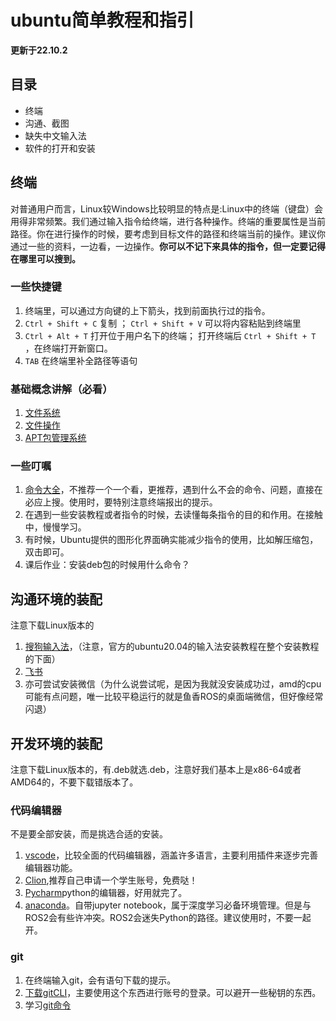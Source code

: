 # ubuntu简单教程和指引

**更新于22.10.2**
## 目录
* 终端
* 沟通、截图
* 缺失中文输入法
* 软件的打开和安装

## 终端
对普通用户而言，Linux较Windows比较明显的特点是:Linux中的终端（键盘）会用得非常频繁。我们通过输入指令给终端，进行各种操作。终端的重要属性是当前路径。你在进行操作的时候，要考虑到目标文件的路径和终端当前的操作。建议你通过一些的资料，一边看，一边操作。**你可以不记下来具体的指令，但一定要记得在哪里可以搜到。**

### 一些快捷键
1. 终端里，可以通过方向键的上下箭头，找到前面执行过的指令。
2. ```Ctrl + Shift + C``` 复制 ； ```Ctrl + Shift + V``` 可以将内容粘贴到终端里
3. ```Ctrl + Alt + T``` 打开位于用户名下的终端； 打开终端后 ```Ctrl + Shift + T ``` ，在终端打开新窗口。
4. ```TAB``` 在终端里补全路径等语句
### 基础概念讲解（必看）
1. [文件系统](https://www.runoob.com/linux/linux-system-contents.html)
2. [文件操作](https://www.runoob.com/linux/linux-file-content-manage.html)
3. [APT包管理系统](https://www.runoob.com/linux/linux-comm-apt.html)
### 一些叮嘱
1. [命令大全](https://www.runoob.com/linux/linux-command-manual.html)，不推荐一个一个看，更推荐，遇到什么不会的命令、问题，直接在必应上搜。使用时，要特别注意终端报出的提示。
2. 在遇到一些安装教程或者指令的时候，去读懂每条指令的目的和作用。在接触中，慢慢学习。
3. 有时候，Ubuntu提供的图形化界面确实能减少指令的使用，比如解压缩包，双击即可。
4. 课后作业：安装deb包的时候用什么命令？

## 沟通环境的装配
注意下载Linux版本的
1. [搜狗输入法](https://shurufa.sogou.com/)，（注意，官方的ubuntu20.04的输入法安装教程在整个安装教程的下面）
2. [飞书](https://www.feishu.cn/)
3. 亦可尝试安装微信（为什么说尝试呢，是因为我就没安装成功过，amd的cpu可能有点问题，唯一比较平稳运行的就是鱼香ROS的桌面端微信，但好像经常闪退）

## 开发环境的装配
注意下载Linux版本的，有.deb就选.deb，注意好我们基本上是x86-64或者AMD64的，不要下载错版本了。
### 代码编辑器
不是要全部安装，而是挑选合适的安装。
1. [vscode](https://code.visualstudio.com/)，比较全面的代码编辑器，涵盖许多语言，主要利用插件来逐步完善编辑器功能。
2. [Clion](https://www.jetbrains.com/clion/),推荐自己申请一个学生账号，免费哒！
3. [Pycharm](https://www.jetbrains.com/pycharm/)python的编辑器，好用就完了。
4. [anaconda](https://www.anaconda.com/)。自带jupyter notebook，属于深度学习必备环境管理。但是与ROS2会有些许冲突。ROS2会迷失Python的路径。建议使用时，不要一起开。

### git
1. 在终端输入git，会有语句下载的提示。
2. [下载gitCLI](https://cli.github.com/)，主要使用这个东西进行账号的登录。可以避开一些秘钥的东西。
3. 学习[git命令](https://www.runoob.com/git/git-tutorial.html)



